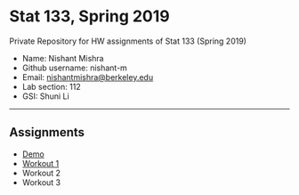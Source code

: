 # Stat 133, Spring 2019

Private Repository for HW assignments of Stat 133 (Spring 2019)

- Name: Nishant Mishra
- Github username: nishant-m
- Email: nishantmishra@berkeley.edu
- Lab section: 112
- GSI: Shuni Li
-----

## Assignments

- [Demo](demo)
- [Workout 1](workout1)
- Workout 2
- Workout 3



